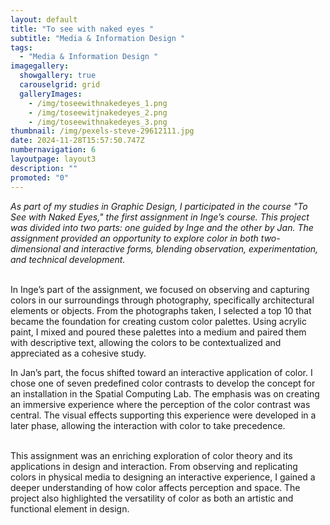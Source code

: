 ```yaml
---
layout: default
title: "To see with naked eyes "
subtitle: "Media & Information Design "
tags:
  - "Media & Information Design "
imagegallery:
  showgallery: true
  carouselgrid: grid
  galleryImages:
    - /img/toseewithnakedeyes_1.png
    - /img/toseewitjnakedeyes_2.png
    - /img/toseewithnakedeyes_3.png
thumbnail: /img/pexels-steve-29612111.jpg
date: 2024-11-28T15:57:50.747Z
numbernavigation: 6
layoutpage: layout3
description: ""
promoted: "0"
---
```

*As part of my studies in Graphic Design, I participated in the course "To See with Naked Eyes," the first assignment in Inge’s course. This project was divided into two parts: one guided by Inge and the other by Jan. The assignment provided an opportunity to explore color in both two-dimensional and interactive forms, blending observation, experimentation, and technical development.*

\
In Inge’s part of the assignment, we focused on observing and capturing colors in our surroundings through photography, specifically architectural elements or objects. From the photographs taken, I selected a top 10 that became the foundation for creating custom color palettes. Using acrylic paint, I mixed and poured these palettes into a medium and paired them with descriptive text, allowing the colors to be contextualized and appreciated as a cohesive study.

In Jan’s part, the focus shifted toward an interactive application of color. I chose one of seven predefined color contrasts to develop the concept for an installation in the Spatial Computing Lab. The emphasis was on creating an immersive experience where the perception of the color contrast was central. The visual effects supporting this experience were developed in a later phase, allowing the interaction with color to take precedence.

\
This assignment was an enriching exploration of color theory and its applications in design and interaction. From observing and replicating colors in physical media to designing an interactive experience, I gained a deeper understanding of how color affects perception and space. The project also highlighted the versatility of color as both an artistic and functional element in design.